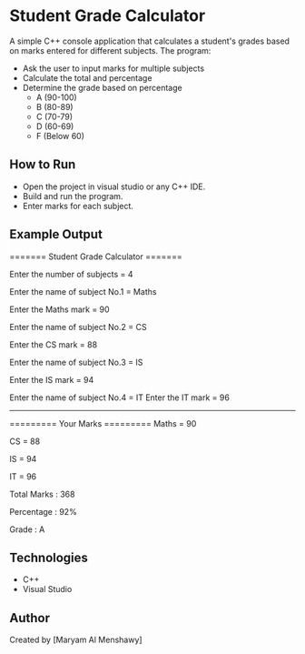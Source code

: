 # Student Grade Calculator 

A simple C++ console application that calculates a student's grades based on marks entered for different subjects.
The program:
- Ask the user to input marks for multiple subjects
- Calculate the total and percentage
- Determine the grade based on percentage
    - A (90-100)
    - B (80-89)
    - C (70-79)
    - D (60-69)
    - F (Below 60)

## How to Run
- Open the project in visual studio or any C++ IDE.
- Build and run the program.
- Enter marks for each subject.

## Example Output
======= Student Grade Calculator =======

Enter the number of subjects = 4

Enter the name of subject No.1 = Maths

Enter the Maths mark = 90

Enter the name of subject No.2 = CS

Enter the CS mark = 88

Enter the name of subject No.3 = IS

Enter the IS mark = 94

Enter the name of subject No.4 = IT
Enter the IT mark = 96

*************************************************

========= Your Marks =========
Maths = 90

CS = 88

IS = 94

IT = 96


Total Marks : 368

Percentage : 92%

Grade : A


## Technologies
- C++
- Visual Studio

## Author
Created by [Maryam Al Menshawy]


